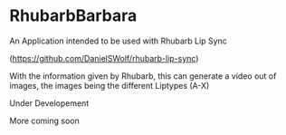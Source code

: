 # RhubarbBarbara

An Application intended to be used with Rhubarb Lip Sync

(https://github.com/DanielSWolf/rhubarb-lip-sync)

With the information given by Rhubarb, this can generate a video out of images, the images being the different Liptypes (A-X)


Under Developement

More coming soon
